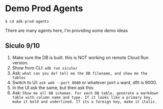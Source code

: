 # Demo  Prod Agents

`$ cd adk-prod-agents`

There are many agents here, I'm providing some demo ideas


## Siculo 9/10

1. Make sure the DB is built. this is NOT working on remote Cloud Run version.
2. Show from CLI: `adk run siculo/`
3. Ask: `what can you do? tell me the DB filename, and show me the tables`
4. Switch to UI: `ask web --port 8080` or whatever port u want, dflt is 8000.
5. In the UI ask the same, but then ask this:
6. Ask: `Show me all DB schemas. For each DB table, generate a markdown table with column name and type. If it looks like a primary key, make it bold and underlined. If its a foreign key, make it italic.`
